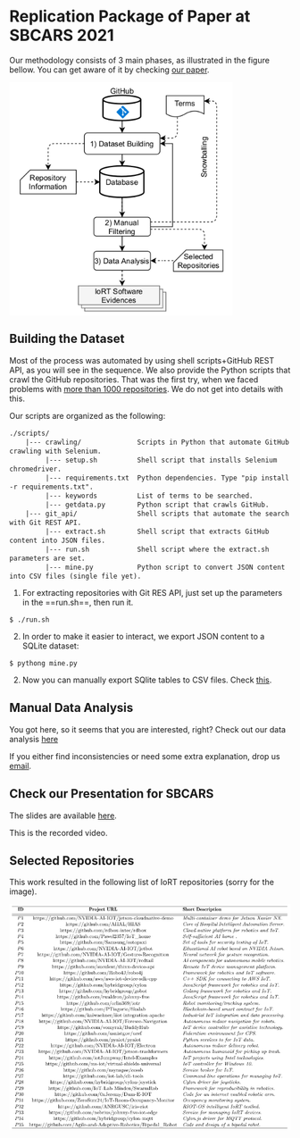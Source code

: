# Replication Package of Paper at SBCARS 2021

Our methodology consists of 3 main phases, as illustrated in the figure bellow. You can get aware of it by checking [our paper](https://nuvem.utfpr.edu.br/index.php/s/jWcSX4fDkBYdvnJ).


<img src="./workflow.png" width="400" align="center" alt="Work Methodology">

## Building the Dataset

Most of the process was automated by using shell scripts+GitHub REST API, as you will see in the sequence. We also provide the Python scripts that crawl the GitHub repositories. That was the first try, when we faced problems with [more than 1000 repositories](https://github.com/sourcegraph/sourcegraph/issues/2562). We do not get into details with this.

Our scripts are organized as the following:

```
./scripts/
    |--- crawling/     		    Scripts in Python that automate GitHub crawling with Selenium.
         |--- setup.sh          Shell script that installs Selenium chromedriver.
         |--- requirements.txt  Python dependencies. Type "pip install -r requirements.txt".
         |--- keywords          List of terms to be searched.
         |--- getdata.py        Python script that crawls GitHub.
    |--- git_api/       		Shell scripts that automate the search with Git REST API.
         |--- extract.sh        Shell script that extracts GitHub content into JSON files.
         |--- run.sh            Shell script where the extract.sh parameters are set.
         |--- mine.py           Python script to convert JSON content into CSV files (single file yet).
```

1) For extracting repositories with Git RES API, just set up the parameters in the ==run.sh==, then run it.
```
$ ./run.sh
```

2) In order to make it easier to interact, we export JSON content to a SQLite dataset:
```
$ pythong mine.py
```

2) Now you can manually export SQlite tables to CSV files. Check [this](https://www.sqlitetutorial.net/sqlite-tutorial/sqlite-export-csv/).

## Manual Data Analysis

You got here, so it seems that you are interested, right? Check out our data analysis [here](https://docs.google.com/spreadsheets/d/1CsLUjaCNy3LT6rFMImbM0fqySriKSE5gOBEp0ZMEQho/edit?usp=sharing)

If you either find inconsistencies or need some extra explanation, drop us [email](mailto:michelalbonico@utfpr.edu.br).

## Check our Presentation for SBCARS

The slides are available [here](#).

This is the recorded video.

## Selected Repositories

This work resulted in the following list of IoRT repositories (sorry for the image).

![Selected Repositories](./selected-repos.png)
